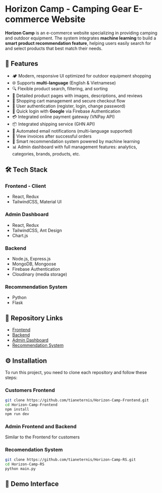 # Horizon Camp - Camping Gear E-commerce Website

**Horizon Camp** is an e-commerce website specializing in providing camping and outdoor equipment. The system integrates **machine learning** to build a **smart product recommendation feature**, helping users easily search for and select products that best match their needs.

## 🚀 Features

- 🏕️ Modern, responsive UI optimized for outdoor equipment shopping  
- 🌐 Supports **multi-language** (English & Vietnamese)  
- 🔍 Flexible product search, filtering, and sorting  
- 📄 Detailed product pages with images, descriptions, and reviews  
- 🛒 Shopping cart management and secure checkout flow  
- 🔑 User authentication (register, login, change password)  
- 🔑 Quick login with **Google** via Firebase Authentication  
- 💳 Integrated online payment gateway (VNPay API)  
- 📦 Integrated shipping service (GHN API)  
- 📧 Automated email notifications (multi-language supported)  
- 🧾 View invoices after successful orders  
- 🤖 Smart recommendation system powered by machine learning  
- 📊 Admin dashboard with full management features: analytics, categories, brands, products, etc.  

## 🛠️ Tech Stack

### Frontend - Client
- React, Redux  
- TailwindCSS, Material UI  

### Admin Dashboard
- React, Redux  
- TailwindCSS, Ant Design  
- Chart.js  

### Backend
- Node.js, Express.js  
- MongoDB, Mongoose  
- Firebase Authentication  
- Cloudinary (media storage)  

### Recommendation System
- Python  
- Flask  

## 📂 Repository Links

- [Frontend](https://github.com/tianeternis/Horizon-Camp-Frontend.git)  
- [Backend](https://github.com/tianeternis/Horizon-Camp-Backend.git)  
- [Admin Dashboard](https://github.com/tianeternis/Horizon-Camp-Admin.git)  
- [Recommendation System](https://github.com/tianeternis/Horizon-Camp-RS.git)  

## ⚙️ Installation

To run this project, you need to clone each repository and follow these steps:

### Customers Frontend
```bash
git clone https://github.com/tianeternis/Horizon-Camp-Frontend.git
cd Horizon-Camp-Frontend
npm install
npm run dev
```

### Admin Frontend and Backend
Similar to the Frontend for customers

### Recomendation System
```bash
git clone https://github.com/tianeternis/Horizon-Camp-RS.git
cd Horizon-Camp-RS
python main.py
```

## 🎨 Demo Interface
